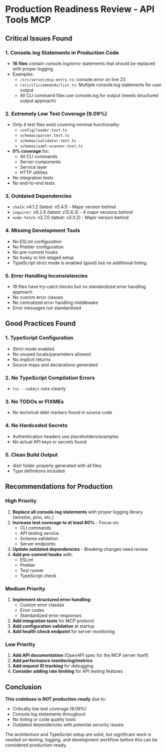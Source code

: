 # Production Readiness Review - API Tools MCP

## Critical Issues Found

### 1. Console.log Statements in Production Code
- **16 files** contain console.log/error statements that should be replaced with proper logging
- Examples:
  - `/src/server/mcp-entry.ts`: console.error on line 23
  - `/src/cli/commands/list.ts`: Multiple console.log statements for user output
  - All CLI command files use console.log for output (needs structured output approach)

### 2. Extremely Low Test Coverage (9.09%)
- Only 4 test files exist covering minimal functionality:
  - `config/loader.test.ts`
  - `schemas/parser.test.ts`
  - `schemas/validator.test.ts`
  - `schemas/yaml-scanner.test.ts`
- **0% coverage** for:
  - All CLI commands
  - Server components
  - Service layer
  - HTTP utilities
- No integration tests
- No end-to-end tests

### 3. Outdated Dependencies
- `chalk`: v4.1.2 (latest: v5.4.1) - Major version behind
- `inquirer`: v8.2.6 (latest: v12.6.3) - 4 major versions behind
- `node-fetch`: v2.7.0 (latest: v3.3.2) - Major version behind

### 4. Missing Development Tools
- No ESLint configuration
- No Prettier configuration
- No pre-commit hooks
- No husky or lint-staged setup
- TypeScript strict mode is enabled (good) but no additional linting

### 5. Error Handling Inconsistencies
- 18 files have try-catch blocks but no standardized error handling approach
- No custom error classes
- No centralized error handling middleware
- Error messages not standardized

## Good Practices Found

### 1. TypeScript Configuration
- Strict mode enabled
- No unused locals/parameters allowed
- No implicit returns
- Source maps and declarations generated

### 2. No TypeScript Compilation Errors
- `tsc --noEmit` runs cleanly

### 3. No TODOs or FIXMEs
- No technical debt markers found in source code

### 4. No Hardcoded Secrets
- Authentication headers use placeholders/examples
- No actual API keys or secrets found

### 5. Clean Build Output
- dist/ folder properly generated with all files
- Type definitions included

## Recommendations for Production

### High Priority
1. **Replace all console.log statements** with proper logging library (winston, pino, etc.)
2. **Increase test coverage to at least 80%** - Focus on:
   - CLI commands
   - API testing service
   - Schema validation
   - Server endpoints
3. **Update outdated dependencies** - Breaking changes need review
4. **Add pre-commit hooks** with:
   - ESLint
   - Prettier
   - Test runner
   - TypeScript check

### Medium Priority
1. **Implement structured error handling**:
   - Custom error classes
   - Error codes
   - Standardized error responses
2. **Add integration tests** for MCP protocol
3. **Add configuration validation** at startup
4. **Add health check endpoint** for server monitoring

### Low Priority
1. **Add API documentation** (OpenAPI spec for the MCP server itself)
2. **Add performance monitoring/metrics**
3. **Add request ID tracking** for debugging
4. **Consider adding rate limiting** for API testing features

## Conclusion

**This codebase is NOT production-ready** due to:
- Critically low test coverage (9.09%)
- Console.log statements throughout
- No linting or code quality tools
- Outdated dependencies with potential security issues

The architecture and TypeScript setup are solid, but significant work is needed on testing, logging, and development workflow before this can be considered production-ready.